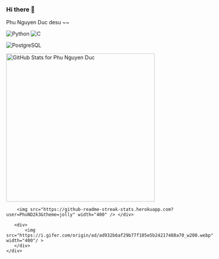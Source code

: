### Hi there 👋

Phu Nguyen Duc desu ~~


![Python](https://img.shields.io/badge/-Python-yellow?style=for-the-badge)
![C](https://img.shields.io/badge/-C-blue?style=for-the-badge)

![PostgreSQL](https://img.shields.io/badge/-PostgreSQL-007acc?style=for-the-badge)

<div style="display: flex;">
       <div style="display: flex; flex-direction: column;">
              <img src="https://github-readme-stats.vercel.app/api?username=PhuND2k3&show_icons=true&include_all_commits=true&count_private=true&theme=jolly&layout=compact"      alt="GitHub Stats for Phu Nguyen Duc" width="400" />
        
        <img src="https://github-readme-streak-stats.herokuapp.com?user=PhuND2k3&theme=jolly" width="400" /> </div>
        
       <div>
           <img src="https://i.gifer.com/origin/ad/ad932b6af29b77f105e5b24217488a70_w200.webp" width="400"/ >
       </div>
    </div>
